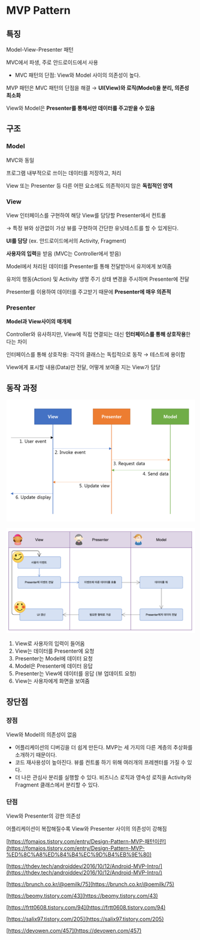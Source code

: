 # MVP Pattern

## 특징

Model-View-Presenter 패턴

MVC에서 파생, 주로 안드로이드에서 사용

- MVC 패턴의 단점: View와 Model 사이의 의존성이 높다.

MVP 패턴은 MVC 패턴의 단점을 해결 → **UI(View)와 로직(Model)을 분리, 의존성 최소화**

View와 Model은 **Presenter를 통해서만 데이터를 주고받을 수 있음**

## 구조

### Model

MVC와 동일

프로그램 내부적으로 쓰이는 데이터를 저장하고, 처리

View 또는 Presenter 등 다른 어떤 요소에도 의존적이지 않은 **독립적인 영역**

### View

View 인터페이스를 구현하여 해당 View를 담당할 Presenter에서 컨트롤

→ 특정 뷰와 상관없이 가상 뷰를 구현하여 간단한 유닛테스트를 할 수 있게된다.

**UI를 담당** (ex. 안드로이드에서의 Activity, Fragment)

**사용자의 입력**을 받음 (MVC는 Controller에서 받음)

Model에서 처리된 데이터를 Presenter를 통해 전달받아서 유저에게 보여줌

유저의 행동(Action) 및 Activity 생명 주기 상태 변경을 주시하며 Presenter에 전달

Presenter를 이용하여 데이터를 주고받기 때문에 **Presenter에 매우 의존적**

### Presenter

**Model과 View사이의 매개체**

Controller와 유사하지만, View에 직접 연결되는 대신 **인터페이스를 통해 상호작용**한다는 차이

인터페이스를 통해 상호작용: 각각의 클래스는 독립적으로 동작 → 테스트에 용이함

View에게 표시할 내용(Data)만 전달, 어떻게 보여줄 지는 View가 담당

## 동작 과정

![Untitled](./img/MVPpattern-01.png)

![Untitled](./img/MVPpattern-02.png)

1. View로 사용자의 입력이 들어옴
2. View는 데이터를 Presenter에 요청
3. Presenter는 Model에 데이터 요청
4. Model은 Presenter에 데이터 응답
5. Presenter는 View에 데이터를 응답 (뷰 업데이트 요청)
6. View는 사용자에게 화면을 보여줌

## 장단점

### 장점

View와 Model의 의존성이 없음

- 어플리케이션의 디버깅을 더 쉽게 만든다. MVP는 세 가지의 다른 계층의 추상화를 소개하기 때문이다.
- 코드 재사용성이 높아진다. 뷰를 컨트롤 하기 위해 여러개의 프레젠터를 가질 수 있다.
- 더 나은 관심사 분리를 실행할 수 있다. 비즈니스 로직과 영속성 로직을 Activity와 Fragment 클래스에서 분리할 수 있다.

### 단점

View와 Presenter의 강한 의존성

어플리케이션이 복잡해질수록 View와 Presenter 사이의 의존성이 강해짐

[https://fomaios.tistory.com/entry/Design-Pattern-MVP-패턴이란](https://fomaios.tistory.com/entry/Design-Pattern-MVP-%ED%8C%A8%ED%84%B4%EC%9D%B4%EB%9E%80)

[https://thdev.tech/androiddev/2016/10/12/Android-MVP-Intro/](https://thdev.tech/androiddev/2016/10/12/Android-MVP-Intro/)

[https://brunch.co.kr/@oemilk/75](https://brunch.co.kr/@oemilk/75)

[https://beomy.tistory.com/43](https://beomy.tistory.com/43)

[https://frtt0608.tistory.com/94](https://frtt0608.tistory.com/94)

[https://salix97.tistory.com/205](https://salix97.tistory.com/205)

[https://devowen.com/457](https://devowen.com/457)